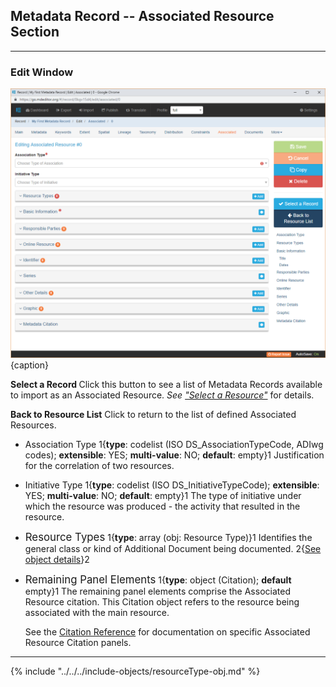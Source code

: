 ## Metadata Record -- Associated Resource Section
---
### Edit Window

![Associated Resource Edit Window](/assets/reference/edit-objects/metadata/associated/associated-editWindow.png){caption}

<strong class="btn btn-info btn-xs"> <i class="fa fa-check"> </i> Select a Record </strong> Click this button to see a list of <span class="md-panel">Metadata Records</span> available to import as an <span class="md-panel">Associated Resource</span>.   *See ["Select a Resource"](selectResource-panel.md)* for details.

<strong class="btn btn-primary btn-xs"> <i class="fa fa-arrow-left"> </i> Back to Resource List</strong> Click to return to the list of defined <span class="md-panel">Associated Resources</span>. 

* <span class="md-element">Association Type</span> <i class="fa fa-asterisk required" title="Required"></i> 1{**type**: codelist (ISO DS_AssociationTypeCode, ADIwg codes); **extensible**: YES; **multi-value**: NO; **default**: empty}1  Justification for the correlation of two resources. 

* <span class="md-element">Initiative Type</span> 1{**type**: codelist (ISO DS_InitiativeTypeCode); **extensible**: YES; **multi-value**: NO; **default**: empty}1  The type of initiative under which the resource was produced - the activity that resulted in the resource. 

* <span class="md-panel" style="font-size: larger">Resource Types</span> <i class="fa fa-asterisk required" title="Required"> </i> 1{**type**: array (obj: <span class="md-panel">Resource Type</span>)}1 Identifies the general class or kind of <span class="md-panel">Additional Document</span> being documented.  2{[See object details](#resource-type-object)}2 

* <span class="md-panel" style="font-size: larger">Remaining Panel Elements</span> 1{**type**: object (<span class="md-panel">Citation</span>); **default** empty}1 The remaining panel elements comprise the <span class="md-panel">Associated Resource</span> citation.  This <span class="md-panel">Citation</span> object refers to the resource being associated with the main resource.
  
  See the [Citation Reference](../../citation/citation-section.md) for documentation on specific <span class="md-panel">Associated Resource Citation</span> panels.

---

{% include "../../../include-objects/resourceType-obj.md" %}
